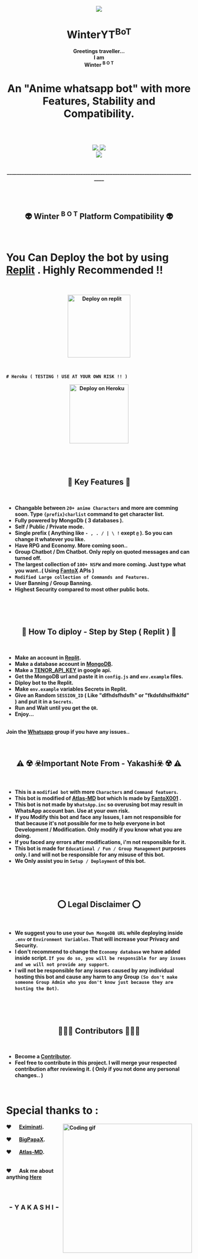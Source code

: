 <p align="center">
<a href="https://github.com/Yakashi13/Yaka-bot">
    <img src="https://media.tenor.com/7IKhVM983G8AAAAC/nom-nom-death-note.gif">
  </a>

<h1 align="center"> WinterYT<sup>BoT
</h1>

<p align="center"> 
    <b>Greetings traveller... <br>
        I am <br>
    Winter <sup>B O T</sup> <br>
        <h1 align="center">An "Anime whatsapp bot" with more <b>Features, Stability</b> and <b>Compatibility</b>.</h1>
<br>
<br>

<p align="center">
  <a href="https://github.com/Yakashi13/Yaka-bot/fork">
    <img src="https://img.shields.io/github/forks/Yakashi13/Yaka-bot?label=Fork&style=social">
    
    
  <a href="https://github.com/Yakashi13/Yaka-bot/stargazers">
    <img src="https://img.shields.io/github/stars/Yakashi13/Yaka-bot?style=social">
  </a>

<br>

<a href="https://github.com/Yakashi13/Yaka-bot">
    <img src="https://visitor-badge.glitch.me/badge?page_id=https://github.com/Yakashi13/Yaka-bot.visitor-badge&left_text=Total%20People%20Visited">
  </a>

</p>
      
<p align="center" >
    <br>
    _______________________________________________________________________________
    <br>
</p>  
<br>
<br>
        
<h2 align="center">👽 Winter <sup>B O T</sup> Platform Compatibility 👽 

</h2> 

<br>

 # You Can Deploy the bot by using <a href="replit.com">Replit</a> . Highly Recommended !!

  <p align="center"> <br>
<a href="https://repl.it/github/Yakashi13/Yaka-bot">
<p align="center">
    <a href="https://repl.it/github/Yakashi13/Yaka-bot">
    <img src="https://i.ibb.co/zrB5kMh/deploy-on-repl.jpg" width="170px" alt="Deploy on replit">
         </a>
    </a>
</p>
</p>
    
 <br>   
 
    
    # Heroku ( TESTING ! USE AT YOUR OWN RISK !! )
</p>

<p align="center" >
    <a href="https://heroku.com/deploy?template=https://github.com/Yakashi13/Yaka-bot">
    <img src="https://www.herokucdn.com/deploy/button.png" width="160px" alt="Deploy on Heroku" >
    </a>

</p>

<h2 align="center"></h2> 

<br>
<br>

<h2 align="center">👣 Key Features 👣
</h2>

<br>
      
- Changable between `20+ anime Characters` and more are comming soon. Type `{prefix}charlist` command to get character list.
- Fully powered by MongoDb ( 3 databases ).
- Self / Public / Private mode.
- Single prefix ( Anything like `- , . / | \ !`  exept `@` ). So you can change it whatever you like.
- Have RPG and Economy. More coming soon..
- Group Chatbot / Dm Chatbot. Only reply on quoted messages and can turned off.
- The largest collection of `100+ NSFW` and more coming. Just type what you want..( Using <a href="https://github.com/FantoX001">FantoX</a> APIs )
- `Modified Large collection of Commands and Features.`
- User Banning / Group Banning.
- Highest Security compared to most other public bots.
        
<br>
<br>
<br>

<h2 align="center">🎈 How To diploy - Step by Step ( Replit ) 🎈
</h2>

<br>

- Make an account in <a href="https://replit.com/">Replit</a>.</br>
- Make a database account in <a href="https://www.mongodb.com/">MongoDB</a>.</br>
- Make a <a href="https://tenor.com/developer/keyregistration">TENOR_API_KEY</a> in google api.</br>
- Get the MongoDB url and paste it in `config.js` and `env.example` files.</br>
- Diploy bot to the Replit.</br>
- Make `env.example` variables Secrets in Replit.</br>
- Give an Random `SESSION_ID` ( Like "dlfhdsfhdsfh" or "fkdsfdhslfhklfd" ) and put it in a `Secrets`.</br>
- Run and Wait until you get the `QR`.</br>
- Enjoy...</br>

<br>
Join the <a href="https://chat.whatsapp.com/KLX59oSwhGWLCDNGshiwWv">Whatsapp</a> group if you have any issues..  

<br>
<br>
<br>

<h2 align="center">⚠️ ☢️ ☣️Important Note From - Yakashi☣️ ☢️ ⚠️
</h2>

<br>
        
- This is a `modified bot` with more `Characters` and `Command featuers`.
- This bot is modified of <a href="https://github.com/FantoX001/Atlas-MD">Atlas-MD</a> bot which Is made by <a href="https://github.com/FantoX001/">FantoX001</a> .
- This bot is not made by `WhatsApp.inc` so overusing bot may result in WhatsApp account ban. Use at your own risk. 
- If you Modify this bot and face any Issues, I am not responsible for that because it's not possible for me to help everyone in bot Development / Modification. Only modify if you know what you are doing.
- If you faced any errors after modifications, i'm not responsible for it.
- This bot is made for `Educational / Fun / Group Management` purposes only. I and will not be responsible for any misuse of this bot.
- We Only assist you in `Setup / Deployment` of this bot.
  
<br>
<br>
<br>

<h2 align="center">⭕️ Legal Disclaimer ⭕️
</h2>

<br>

- We suggest you to use your `Own MongoDB URL` while deploying inside `.env` or `Environment Variables`. That will increase your Privacy and Security.
- I don't recommend to change the `Economy database` we have added inside script. `If you do so, you will be responsible for any issues and we will not provide any support`.
- I will not be responsible for any issues caused by any individual hosting this bot and cause any harm to any Group `(So don't make someone Group Admin who you don't know just because they are hosting the Bot)`.
  
<br>
<br>
<br>

<h2 align="center">👩🏻‍🚀 Contributors 👩🏻‍🚀
</h2>

<br>

- Become a [Contributor](https://github.com/Yakashi13/Yaka-bot/graphs/contributors).
- Feel free to contribute in this project. I will merge your respected contribution after reviewing it. ( Only if you not done any personal changes.. )
  
<br>
    
    
   # Special thanks to :
   <p>
    
 <img align="right" width="350" src="https://media.tenor.com/3754hXU1620AAAAC/roundtable-theroundtable.gif" alt="Coding gif" />
  
 ❤️ &emsp; [Eximinati](https://github.com/Eximinati).<br/><br/>
 ❤️ &emsp; [BigPapaX](https://github.com/BigpapaX).<br/><br/>
 ❤️ &emsp; [Atlas-MD](https://github.com/FantoX001/Atlas-MD).<br/><br/></br>
 ❤️ &emsp; Ask me about anything [Here](https://github.com/Yakashi13/Yaka-bot/issues)

</p>    
<br/>

<h2 align="center"> - <small> Y A K A S H I</small> - </h2>
